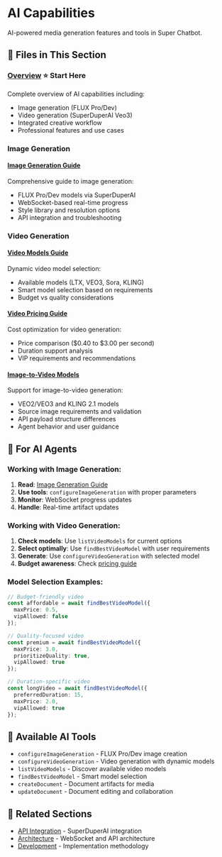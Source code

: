 # AI Capabilities

AI-powered media generation features and tools in Super Chatbot.

## 📁 Files in This Section

### [Overview](./overview.md) ⭐ **Start Here**
Complete overview of AI capabilities including:
- Image generation (FLUX Pro/Dev)
- Video generation (SuperDuperAI Veo3)
- Integrated creative workflow
- Professional features and use cases

### Image Generation
#### [Image Generation Guide](./image-generation/README.md)
Comprehensive guide to image generation:
- FLUX Pro/Dev models via SuperDuperAI
- WebSocket-based real-time progress
- Style library and resolution options
- API integration and troubleshooting

### Video Generation  
#### [Video Models Guide](./video-generation/models-guide.md)
Dynamic video model selection:
- Available models (LTX, VEO3, Sora, KLING)
- Smart model selection based on requirements
- Budget vs quality considerations

#### [Video Pricing Guide](./video-generation/pricing-guide.md)
Cost optimization for video generation:
- Price comparison ($0.40 to $3.00 per second)
- Duration support analysis
- VIP requirements and recommendations

#### [Image-to-Video Models](./video-generation/image-to-video-models.md)
Support for image-to-video generation:
- VEO2/VEO3 and KLING 2.1 models
- Source image requirements and validation
- API payload structure differences
- Agent behavior and user guidance

## 🎯 For AI Agents

### Working with Image Generation:
1. **Read**: [Image Generation Guide](./image-generation/README.md)
2. **Use tools**: `configureImageGeneration` with proper parameters
3. **Monitor**: WebSocket progress updates
4. **Handle**: Real-time artifact updates

### Working with Video Generation:
1. **Check models**: Use `listVideoModels` for current options
2. **Select optimally**: Use `findBestVideoModel` with user requirements
3. **Generate**: Use `configureVideoGeneration` with selected model
4. **Budget awareness**: Check [pricing guide](./video-generation/pricing-guide.md)

### Model Selection Examples:
```typescript
// Budget-friendly video
const affordable = await findBestVideoModel({
  maxPrice: 0.5,
  vipAllowed: false
});

// Quality-focused video  
const premium = await findBestVideoModel({
  maxPrice: 3.0,
  prioritizeQuality: true,
  vipAllowed: true
});

// Duration-specific video
const longVideo = await findBestVideoModel({
  preferredDuration: 15,
  maxPrice: 2.0,
  vipAllowed: true
});
```

## 🔧 Available AI Tools

- `configureImageGeneration` - FLUX Pro/Dev image creation
- `configureVideoGeneration` - Video generation with dynamic models
- `listVideoModels` - Discover available video models
- `findBestVideoModel` - Smart model selection
- `createDocument` - Document artifacts for media
- `updateDocument` - Document editing and collaboration

## 🔗 Related Sections

- [API Integration](../api-integration/README.md) - SuperDuperAI integration
- [Architecture](../architecture/README.md) - WebSocket and API architecture
- [Development](../development/README.md) - Implementation methodology 